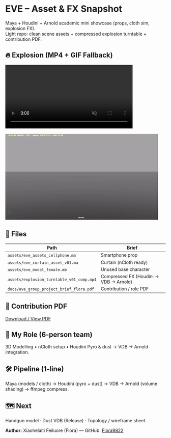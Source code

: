 # EVE – Asset & FX Snapshot

Maya + Houdini + Arnold academic mini showcase (props, cloth sim, explosion FX).  
Light repo: clean scene assets + compressed explosion turntable + contribution PDF.

## 🔥 Explosion (MP4 + GIF Fallback)

<video src="assets/explosion_turntable_v01_comp.mp4"
       width="400"
       autoplay
       loop
       muted
       playsinline
       controls>
</video>


![Explosion GIF](assets/explosion_turntable_v01.gif)

## 📁 Files
| Path | Brief |
|------|-------|
| `assets/eve_assets_cellphone.ma` | Smartphone prop |
| `assets/eve_curtain_asset_v01.ma` | Curtain (nCloth ready) |
| `assets/eve_model_female.mb` | Unused base character |
| `assets/explosion_turntable_v01_comp.mp4` | Compressed FX (Houdini → VDB → Arnold) |
| `docs/eve_group_project_brief_flora.pdf` | Contribution / role PDF |

## 📄 Contribution PDF
[Download / View PDF](docs/eve_group_project_brief_flora.pdf)

## 🧩 My Role (6-person team)
3D Modelling • nCloth setup • Houdini Pyro & dust → VDB → Arnold integration.

## 🛠 Pipeline (1‑line)
Maya (models / cloth) → Houdini (pyro + dust) → VDB → Arnold (volume shading) → ffmpeg compress.

## 🗺 Next
Handgun model · Dust VDB (Release) · Topology / wireframe sheet.

**Author:** Xiaohelaiti Feiluore (Flora) — GitHub: [Flora9822](https://github.com/Flora9822)
